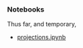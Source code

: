 ### Notebooks

Thus far, and temporary,

* [projections.ipynb](https://colab.research.google.com/github/exhypotheses/beans/blob/develop/notebooks/projections.ipynb)